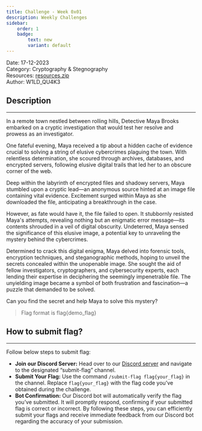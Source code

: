 ```yaml
---
title: Challenge - Week 0x01
description: Weekly Challenges
sidebar:
    order: 1
    badge:
        text: new
        variant: default
---
```

<div>
Date: 17-12-2023
</div>
<div>
Category: Cryptography & Stegnography
</div>
<div>
Resources: <a href="https://codeload.github.com/DCG91181/challenge-week-1/zip/refs/heads/main">resources.zip</a>
</div>
<div>
Author: W1LD_QU4K3
</div>

## Description
---

In a remote town nestled between rolling hills, Detective Maya Brooks embarked on a cryptic investigation that would test her resolve and prowess as an investigator.

One fateful evening, Maya received a tip about a hidden cache of evidence crucial to solving a string of elusive cybercrimes plaguing the town. With relentless determination, she scoured through archives, databases, and encrypted servers, following elusive digital trails that led her to an obscure corner of the web.

Deep within the labyrinth of encrypted files and shadowy servers, Maya stumbled upon a cryptic lead—an anonymous source hinted at an image file containing vital evidence. Excitement surged within Maya as she downloaded the file, anticipating a breakthrough in the case.

However, as fate would have it, the file failed to open. It stubbornly resisted Maya's attempts, revealing nothing but an enigmatic error message—its contents shrouded in a veil of digital obscurity. Undeterred, Maya sensed the significance of this elusive image, a potential key to unraveling the mystery behind the cybercrimes.

Determined to crack this digital enigma, Maya delved into forensic tools, encryption techniques, and steganographic methods, hoping to unveil the secrets concealed within the unopenable image. She sought the aid of fellow investigators, cryptographers, and cybersecurity experts, each lending their expertise in deciphering the seemingly impenetrable file. The unyielding image became a symbol of both frustration and fascination—a puzzle that demanded to be solved.

Can you find the secret and help Maya to solve this mystery?

> Flag format is flag{demo_flag}

## How to submit flag?
---
Follow below steps to submit flag:
- **Join our Discord Server:** Head over to our [Discord server](https://discord.gg/j3VMgyVaDt) and navigate to the designated “submit-flag” channel.
- **Submit Your Flag:** Use the command `/submit-flag flag{your_flag}` in the channel. Replace `flag{your_flag}` with the flag code you’ve obtained during the challenge.
- **Bot Confirmation:** Our Discord bot will automatically verify the flag you’ve submitted. It will promptly respond, confirming if your submitted flag is correct or incorrect.
By following these steps, you can efficiently submit your flags and receive immediate feedback from our Discord bot regarding the accuracy of your submission.